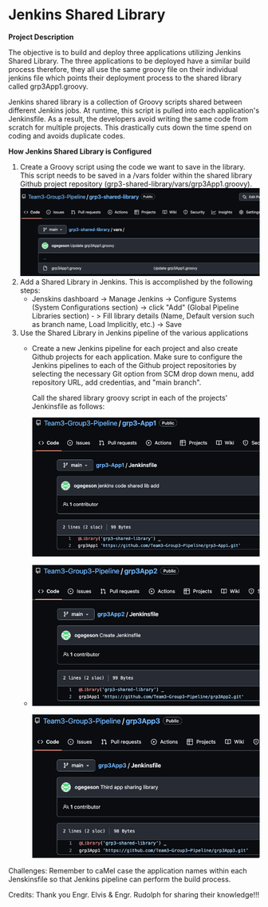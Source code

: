 # Jenkins Shared Library

**Project Description**

The objective is to build and deploy three applications utilizing Jenkins Shared Library. The three applications to be deployed have a similar build process therefore, they all use the same groovy file on their individual jenkins file which points their deployment process to the shared library called grp3App1.groovy.

Jenkins shared library is a collection of Groovy scripts shared between different Jenkins jobs. At runtime, this script is pulled into each application's Jenkinsfile. As a result, the developers avoid writing the same code from scratch for multiple projects. This drastically cuts down the time spend on coding and avoids duplicate codes.


**How Jenkins Shared Library is Configured**

1) Create a Groovy script using the code we want to save in the library. This script needs to be saved in a /vars folder within the shared library Github project repository (grp3-shared-library/vars/grp3App1.groovy). ![1663766326056](image/README/1663766326056.png)
2) Add a Shared Library in Jenkins. This is accomplished by the following steps:
   * Jenskins dashboard -> Manage Jenkins -> Configure Systems (System Configurations section) -> click "Add" (Global Pipeline Libraries section) - > Fill library details (Name, Default version such as branch name, Load Implicitly, etc.) -> Save
3) Use the Shared Library in Jenkins pipeline of the various applications
   * Create a new Jenkins pipeline for each project and also create Github projects for each application. Make sure to configure the Jenkins pipelines to each of the Github project repositories by selecting the necessary Git option from SCM drop down menu, add repository URL, add credentias, and "main branch". 

     Call the shared library groovy script in each of the projects' Jenkinsfile as follows:

     ![1663767433297](image/README/1663767433297.png)
   * ![1663767483906](image/README/1663767483906.png)

     ![1663767591143](image/README/1663767591143.png)

Challenges: Remember to caMel case the application names within each Jenskinsfile so that Jenkins pipeline can perform the build process.

Credits: Thank you Engr. Elvis & Engr. Rudolph for sharing their knowledge!!!
